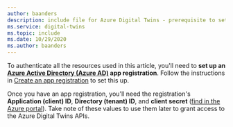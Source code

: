 ```yaml
---
author: baanders
description: include file for Azure Digital Twins - prerequisite to set up an app registration
ms.service: digital-twins
ms.topic: include
ms.date: 10/29/2020
ms.author: baanders
---
```


To authenticate all the resources used in this article, you'll need to **set up an [Azure Active Directory (Azure AD)](../articles/active-directory/fundamentals/active-directory-whatis.md) app registration**. Follow the instructions in [Create an app registration](../articles/digital-twins/how-to-create-app-registration-portal.md) to set this up. 

Once you have an app registration, you'll need the registration's **Application (client) ID**, **Directory (tenant) ID**, and **client secret** ([find in the Azure portal](../articles/digital-twins/how-to-create-app-registration-portal.md#collect-important-values)). Take note of these values to use them later to grant access to the Azure Digital Twins APIs.
